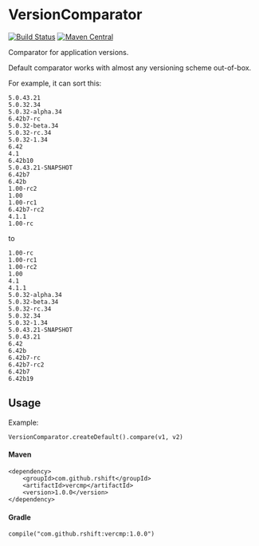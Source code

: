 # VersionComparator

[![Build Status](https://travis-ci.org/rshift/vercmp.svg?branch=master)](https://travis-ci.org/rshift/vercmp)
[![Maven Central](https://maven-badges.herokuapp.com/maven-central/com.github.rshift/vercmp/badge.svg?style=plastic)](https://maven-badges.herokuapp.com/maven-central/com.github.rshift/vercmp)

Comparator for application versions.

Default comparator works with almost any versioning scheme out-of-box.

For example, it can sort this:

    5.0.43.21
    5.0.32.34
    5.0.32-alpha.34
    6.42b7-rc
    5.0.32-beta.34
    5.0.32-rc.34
    5.0.32-1.34
    6.42
    4.1
    6.42b10
    5.0.43.21-SNAPSHOT
    6.42b7
    6.42b
    1.00-rc2
    1.00
    1.00-rc1
    6.42b7-rc2
    4.1.1
    1.00-rc
    
to

    1.00-rc
    1.00-rc1
    1.00-rc2
    1.00
    4.1
    4.1.1
    5.0.32-alpha.34
    5.0.32-beta.34
    5.0.32-rc.34
    5.0.32.34
    5.0.32-1.34
    5.0.43.21-SNAPSHOT
    5.0.43.21
    6.42
    6.42b
    6.42b7-rc
    6.42b7-rc2
    6.42b7
    6.42b19

## Usage

Example:
    
    VersionComparator.createDefault().compare(v1, v2)
    
#### Maven

    <dependency>
        <groupId>com.github.rshift</groupId>
        <artifactId>vercmp</artifactId>
        <version>1.0.0</version>
    </dependency>

#### Gradle
    
    compile("com.github.rshift:vercmp:1.0.0")
